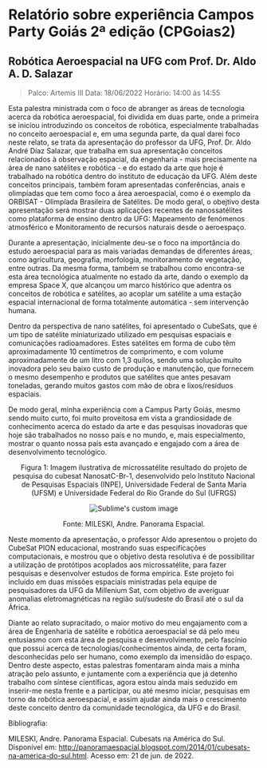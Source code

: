 # Relatório sobre experiência Campos Party Goiás 2ª edição (CPGoias2)

## Robótica Aeroespacial na UFG com Prof. Dr. Aldo A. D. Salazar

>Palco: Artemis III
>Data: 18/06/2022
>Horário: 14:00 às 14:55

Esta palestra ministrada com o foco de abranger as áreas de tecnologia acerca da robótica aeroespacial, foi dividida em duas parte, onde a primeira se iniciou introduzindo os conceitos de robótica, especialmente trabalhadas no conceito aeroespacial e, em uma segunda parte, da qual darei foco neste relato, se trata da apresentação do professor da UFG, Prof. Dr. Aldo André Díaz Salazar, que trabalha em sua apresentação conceitos relacionados à observação espacial, da engenharia - mais precisamente na área de nano satélites e robótica - e do estado da arte que hoje é trabalhado na robótica dentro do instituto de educação da UFG. Além deste conceitos principais, também foram apresentadas conferências, anais e olimpíadas que tem como foco a área aeroespacial, como é o exemplo da ORBISAT - Olimpíada Brasileira de Satélites. De modo geral, o obejtivo desta apresentação será mostrar duas aplicações recentes de nanossatélites como plataforma de ensino dentro da UFG: Mapeamento de fenómenos atmosférico e Monitoramento de recursos naturais desde o aeroespaço.

Durante a apresentação, inicialmente deu-se o foco na importância do estudo aeroespacial para as mais variadas demandas de diferentes áreas, como agricultura, geografia, morfologia, monitoramento de vegetação, entre outras. Da mesma forma, também se trabalhou como encontra-se esta área tecnológica atualmente no estado da arte, dando o exemplo da empresa Space X, que alcançou um marco histórico que adentra os conceitos de robótica e satélites, ao acoplar um satélite a uma estação espacial internacional de forma totalmente automática - sem intervenção humana.

Dentro da perspectiva de nano satélites, foi apresentado o CubeSats, que é um tipo de satélite miniaturizado utilizado em pesquisas espaciais e comunicações radioamadores. Estes satélites em forma de cubo têm aproximadamente 10 centímetros de comprimento, e com volume aproximadamente de um litro com 1,3 quilos, sendo uma solução muito inovadora pelo seu baixo custo de produção e manutenção, que fornecem o mesmo desempenho e produtos que satélites que antes pesavam toneladas, gerando muitos gastos com mão de obra e lixos/resíduos espaciais. 

De modo geral, minha experiência com a Campus Party Goiás, mesmo sendo muito curto, foi muito proveitosa em vista a grandiosidade de conhecimento acerca do estado da arte e das pesquisas inovadoras que hoje são trabalhados no nosso país e no mundo, e, mais especialmento, mostrar o quanto nossa país esta avançado e engajado com a área de desenvolvimento tecnológico.  

<p align="center"> Figura 1: Imagem ilustrativa de microssatélite resultado do projeto de pesquisa do cubesat NanosatC-Br-1, desenvolvido pelo Instituto Nacional de Pesquisas Espaciais (INPE), Universidade Federal de Santa Maria (UFSM) e Universidade Federal do Rio Grande do Sul (UFRGS)</p>

<p align="center">
  <img src="https://user-images.githubusercontent.com/82418789/174877335-7d02f0ed-1cc8-4835-8be9-76bf61fe6244.png" alt="Sublime's custom image"/>
</p>
 
<p align="center">Fonte: MILESKI, Andre. Panorama Espacial.</p>

Neste momento da apresentação, o professor Aldo apresentou o projeto do CubeSat PION educacional, mostrando suas especificações computacionais, e mostrou que o objetivo desta resolutiva é de possibilitar a utilização de protótipos acoplados aos microssatélite, para fazer pesquisas e desenvolver estudos de forma empírica. Este projeto foi incluído em duas missões espaciais ministradas pela equipe de pesquisadores da UFG da Millenium Sat, com objetivo de averiguar anomalias eletromagnéticas na região sul/sudeste do Brasil até o sul da África.

Diante ao relato supracitado, o maior motivo do meu engajamento com a área de Engenharia de satélite e robótica aeroespacial se dá pelo meu entusiasmo com esta área de pesquisa e desenvolvimento, pelo fascínio que possui acerca de tecnologias/conhecimentos ainda, de certa foram, desconhecidas pelo ser humano, como exemplo da imensidão do espaço. Dentro deste aspecto, estas palestras fomentaram ainda mais a minha atração pelo assunto, e juntamente com a experiência que já detenho trabalho com síntese científicas, agora estou ainda mais seduzido em inserir-me nesta frente e a participar, ou até mesmo iniciar, pesquisas em torno da robótica aeroespacial, e assim ajudar ainda mais o crescimento deste conceito dentro da comunidade tecnológica, da UFG e do Brasil.

Bibliografia:

MILESKI, Andre. Panorama Espacial. Cubesats na América do Sul. Disponível em: http://panoramaespacial.blogspot.com/2014/01/cubesats-na-america-do-sul.html. Acesso em: 21 de jun. de 2022.
